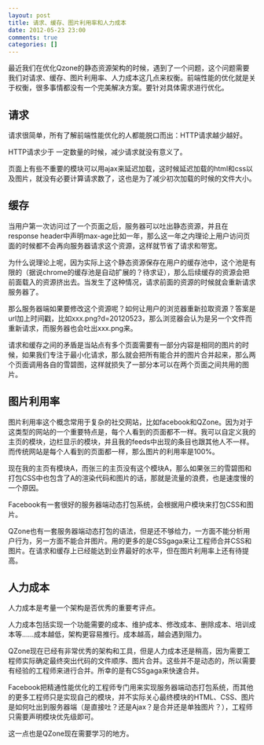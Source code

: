 ```yaml
---
layout: post
title: 请求、缓存、图片利用率和人力成本
date: 2012-05-23 23:00
comments: true
categories: []
---
```

最近我们在优化Qzone的静态资源架构的时候，遇到了一个问题，这个问题需要我们对请求、缓存、图片利用率、人力成本这几点来权衡。前端性能的优化就是关于权衡，很多事情都没有一个完美解决方案。要针对具体需求进行优化。
<h2>请求</h2>
请求很简单，所有了解前端性能优化的人都能脱口而出：HTTP请求越少越好。

HTTP请求少于 一定数量的时候，减少请求就没有意义了。

页面上有些不重要的模块可以用ajax来延迟加载，这时候延迟加载的html和css以及图片，就没有必要计算请求数了，这也是为了减少初次加载的时候的文件大小。
<h2>缓存</h2>
当用户第一次访问过了一个页面之后，服务器可以吐出静态资源，并且在response header中声明max-age比如一年，那么这一年之内理论上用户访问页面的时候都不会再向服务器请求这个资源，这样就节省了请求和带宽。

为什么说理论上呢，因为实际上这个静态资源保存在用户的缓存池中，这个池是有限的（据说chrome的缓存池是自动扩展的？待求证），那么后续缓存的资源会把前面载入的资源挤出去。当发生了这种情况，请求前面的资源的时候就会重新请求服务器了。

那么服务器端如果要修改这个资源呢？如何让用户的浏览器重新拉取资源？答案是url加上时间戳，比如xxx.png?d=20120523，那么浏览器会认为是另一个文件而重新请求，而服务器也会吐出xxx.png来。

请求和缓存之间的矛盾是当站点有多个页面需要有一部分内容是相同的图片的时候，如果我们专注于最小化请求，那么就会把所有能合并的图片合并起来，那么两个页面调用各自的雪碧图，这样就损失了一部分本可以在两个页面之间共用的图片。
<h2>图片利用率</h2>
图片利用率这个概念常用于复杂的社交网站，比如facebook和QZone。因为对于这类型的网站的一个重要特点是，每个人看到的页面都不一样。我可以自定义我的主页的模块，边栏显示的模块，并且我的feeds中出现的条目也跟其他人不一样。而传统网站是每个人看到的页面都一样，那么图片的利用率是100%。

现在我的主页有模块A，而张三的主页没有这个模块A，那么如果张三的雪碧图和打包CSS中也包含了A的渲染代码和图片的话，那就是流量的浪费，也是速度慢的一个原因。

Facebook有一套很好的服务器端动态打包系统，会根据用户模块来打包CSS和图片。

QZone也有一套服务器端动态打包的语法，但是还不够给力，一方面不能分析用户行为，另一方面不能合并图片。用的更多的是CSSgaga来让工程师合并CSS和图片。在请求和缓存上已经能达到业界最好的水平，但在图片利用率上还有待提高。
<h2>人力成本</h2>
人力成本是考量一个架构是否优秀的重要考评点。

人力成本包括实现一个功能需要的成本、维护成本、修改成本、删除成本、培训成本等……成本越低，架构更容易推行。成本越高，越会遇到阻力。

QZone现在已经有非常优秀的架构和工具，但是人力成本还是稍高，因为需要工程师实际确定最终突出代码的文件顺序、图片合并。这些并不是动态的，所以需要有经验的工程师来进行合并。所幸的是有CSSgaga来快速合并。

Facebook把精通性能优化的工程师专门用来实现服务器端动态打包系统，而其他的更多工程师只是实现自己的模块，并不实际关心最终模块的HTML、CSS、图片是如何吐出到服务器端（是直接吐？还是Ajax？是合并还是单独图片？），工程师只需要声明模块优先级即可。

这一点也是QZone现在需要学习的地方。
